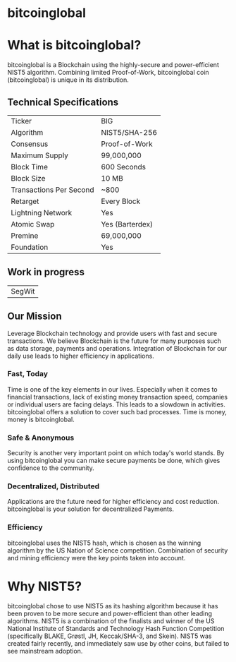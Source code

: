 # bitcoinglobal


# What is bitcoinglobal?
bitcoinglobal is a Blockchain using the highly-secure and power-efficient NIST5 algorithm. Combining limited Proof-of-Work, bitcoinglobal coin (bitcoinglobal) is unique in its distribution. 

<a name="specifications"></a>
## Technical Specifications
<table>
<tr> <td>Ticker</td><td>BIG</td></tr>
<tr> <td>Algorithm</td><td>NIST5/SHA-256</td></tr>
<tr> <td>Consensus</td><td>Proof-of-Work</td></tr>
<tr> <td>Maximum Supply</td><td>99,000,000 </td></tr>
<tr> <td>Block Time</td><td>600 Seconds</td></tr>
<tr> <td>Block Size</td><td>10 MB</td></tr>
<tr> <td>Transactions Per Second</td><td>~800</td></tr>
<tr> <td>Retarget</td><td>Every Block</td></tr>
<tr> <td>Lightning Network</td><td>Yes</td></tr>
<tr> <td>Atomic Swap</td><td>Yes (Barterdex)</td></tr>
<tr> <td>Premine</td><td>69,000,000</td></tr>
<tr> <td>Foundation</td><td>Yes</td></tr>
</table>

## Work in progress
<table>
<tr> <td>SegWit</td></tr>
</table>




## Our Mission
Leverage Blockchain technology and provide users with fast and secure transactions.
We believe Blockchain is the future for many purposes such as data storage, payments and operations. Integration of Blockchain for our daily use leads to higher efficiency in applications.

### Fast, Today
Time is one of the key elements in our lives. Especially when it comes to financial transactions, lack of existing money transaction speed, companies or individual users are facing delays. This leads to a slowdown in activities. bitcoinglobal offers a solution to cover such bad processes. Time is money, money is bitcoinglobal.

### Safe & Anonymous
Security is another very important point on which today's world stands. By using bitcoinglobal you can make secure payments be done, which gives confidence to the community.

### Decentralized, Distributed
Applications are the future need for higher efficiency and cost reduction. bitcoinglobal is your solution for decentralized Payments.

### Efficiency
bitcoinglobal uses the NIST5 hash, which is chosen as the winning algorithm by the US Nation of Science competition. Combination of security and mining efficiency were the key points taken into account.


# Why NIST5?
bitcoinglobal chose to use NIST5 as its hashing algorithm because it has been proven to be more secure and power-efficient than other leading algorithms. NIST5 is a combination of the finalists and winner of the US National Institute of Standards and Technology Hash Function Competition (specifically BLAKE, Grøstl, JH, Keccak/SHA-3, and Skein). NIST5 was created fairly recently, and immediately saw use by other coins, but failed to see mainstream adoption.

